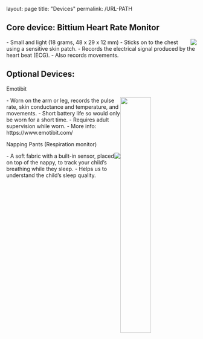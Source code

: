 layout: page
title: "Devices"
permalink: /URL-PATH


Core device: Bittium Heart Rate Monitor
------
<img style="float: right;" src="{{ site.url }}./Bittium_Faros.png">
-	Small and light (18 grams, 48 x 29 x 12 mm) 
-	Sticks on to the chest using a sensitive skin patch.
-	Records the electrical signal produced by the heart beat (ECG).
-	Also records movements. 


Optional Devices:
------

Emotibit

<img style="float: right; width: 40%;" src="{{ site.url }}./EmotiBit.webp">
-	Worn on the arm or leg, records the pulse rate, skin conductance and temperature, and movements. 
-	Short battery life so would only be worn for a short time.
-	Requires adult supervision while worn.
-	More info: https://www.emotibit.com/ 


Napping Pants (Respiration monitor)

<img style="float: right;" src="{{ site.url }}./napping.jpg">
-	A soft fabric with a built-in sensor, placed on top of the nappy, to track your child’s breathing while they sleep.
-	Helps us to understand the child’s sleep quality.
